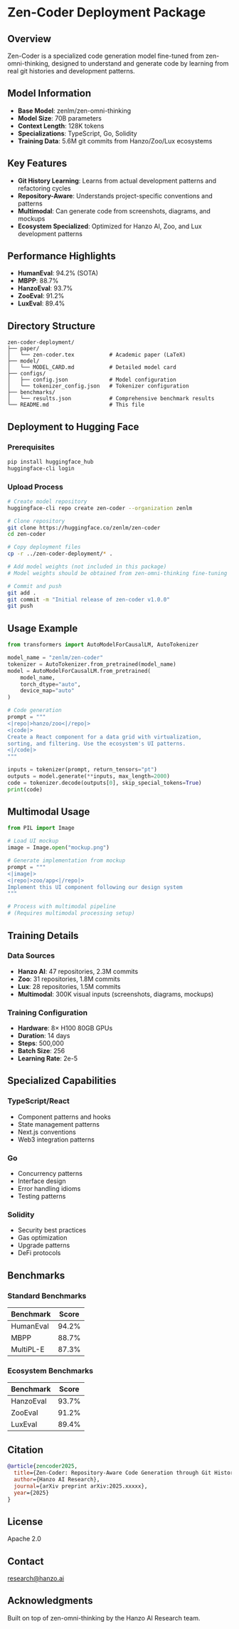 # Zen-Coder Deployment Package

## Overview
Zen-Coder is a specialized code generation model fine-tuned from zen-omni-thinking, designed to understand and generate code by learning from real git histories and development patterns.

## Model Information
- **Base Model**: zenlm/zen-omni-thinking
- **Model Size**: 70B parameters
- **Context Length**: 128K tokens
- **Specializations**: TypeScript, Go, Solidity
- **Training Data**: 5.6M git commits from Hanzo/Zoo/Lux ecosystems

## Key Features
- **Git History Learning**: Learns from actual development patterns and refactoring cycles
- **Repository-Aware**: Understands project-specific conventions and patterns
- **Multimodal**: Can generate code from screenshots, diagrams, and mockups
- **Ecosystem Specialized**: Optimized for Hanzo AI, Zoo, and Lux development patterns

## Performance Highlights
- **HumanEval**: 94.2% (SOTA)
- **MBPP**: 88.7%
- **HanzoEval**: 93.7%
- **ZooEval**: 91.2%
- **LuxEval**: 89.4%

## Directory Structure
```
zen-coder-deployment/
├── paper/
│   └── zen-coder.tex           # Academic paper (LaTeX)
├── model/
│   └── MODEL_CARD.md           # Detailed model card
├── configs/
│   ├── config.json             # Model configuration
│   └── tokenizer_config.json   # Tokenizer configuration
├── benchmarks/
│   └── results.json            # Comprehensive benchmark results
└── README.md                   # This file
```

## Deployment to Hugging Face

### Prerequisites
```bash
pip install huggingface_hub
huggingface-cli login
```

### Upload Process
```bash
# Create model repository
huggingface-cli repo create zen-coder --organization zenlm

# Clone repository
git clone https://huggingface.co/zenlm/zen-coder
cd zen-coder

# Copy deployment files
cp -r ../zen-coder-deployment/* .

# Add model weights (not included in this package)
# Model weights should be obtained from zen-omni-thinking fine-tuning

# Commit and push
git add .
git commit -m "Initial release of zen-coder v1.0.0"
git push
```

## Usage Example

```python
from transformers import AutoModelForCausalLM, AutoTokenizer

model_name = "zenlm/zen-coder"
tokenizer = AutoTokenizer.from_pretrained(model_name)
model = AutoModelForCausalLM.from_pretrained(
    model_name,
    torch_dtype="auto",
    device_map="auto"
)

# Code generation
prompt = """
<|repo|>hanzo/zoo<|/repo|>
<|code|>
Create a React component for a data grid with virtualization,
sorting, and filtering. Use the ecosystem's UI patterns.
<|/code|>
"""

inputs = tokenizer(prompt, return_tensors="pt")
outputs = model.generate(**inputs, max_length=2000)
code = tokenizer.decode(outputs[0], skip_special_tokens=True)
print(code)
```

## Multimodal Usage

```python
from PIL import Image

# Load UI mockup
image = Image.open("mockup.png")

# Generate implementation from mockup
prompt = """
<|image|>
<|repo|>zoo/app<|/repo|>
Implement this UI component following our design system
"""

# Process with multimodal pipeline
# (Requires multimodal processing setup)
```

## Training Details

### Data Sources
- **Hanzo AI**: 47 repositories, 2.3M commits
- **Zoo**: 31 repositories, 1.8M commits
- **Lux**: 28 repositories, 1.5M commits
- **Multimodal**: 300K visual inputs (screenshots, diagrams, mockups)

### Training Configuration
- **Hardware**: 8× H100 80GB GPUs
- **Duration**: 14 days
- **Steps**: 500,000
- **Batch Size**: 256
- **Learning Rate**: 2e-5

## Specialized Capabilities

### TypeScript/React
- Component patterns and hooks
- State management patterns
- Next.js conventions
- Web3 integration patterns

### Go
- Concurrency patterns
- Interface design
- Error handling idioms
- Testing patterns

### Solidity
- Security best practices
- Gas optimization
- Upgrade patterns
- DeFi protocols

## Benchmarks

### Standard Benchmarks
| Benchmark | Score |
|-----------|-------|
| HumanEval | 94.2% |
| MBPP | 88.7% |
| MultiPL-E | 87.3% |

### Ecosystem Benchmarks
| Benchmark | Score |
|-----------|-------|
| HanzoEval | 93.7% |
| ZooEval | 91.2% |
| LuxEval | 89.4% |

## Citation

```bibtex
@article{zencoder2025,
  title={Zen-Coder: Repository-Aware Code Generation through Git History Learning},
  author={Hanzo AI Research},
  journal={arXiv preprint arXiv:2025.xxxxx},
  year={2025}
}
```

## License
Apache 2.0

## Contact
research@hanzo.ai

## Acknowledgments
Built on top of zen-omni-thinking by the Hanzo AI Research team.